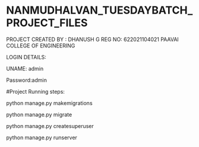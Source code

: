 # NANMUDHALVAN_TUESDAYBATCH_PROJECT_FILES

PROJECT CREATED BY : 
DHANUSH G
REG NO: 622021104021
PAAVAI COLLEGE OF ENGINEERING


LOGIN DETAILS:


UNAME: admin


Password:admin




#Project Running steps:

python manage.py makemigrations

python manage.py migrate

python manage.py createsuperuser

python manage.py runserver

